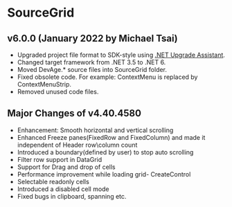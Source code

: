 # SourceGrid

## v6.0.0 (January 2022 by Michael Tsai)

- Upgraded project file format to SDK-style using [.NET Upgrade Assistant](https://docs.microsoft.com/en-us/dotnet/core/porting/upgrade-assistant-overview).
- Changed target framework from .NET 3.5 to .NET 6.
- Moved DevAge.* source files into SourceGrid folder.
- Fixed obsolete code. For example: ContextMenu is replaced by ContextMenuStrip.
- Removed unused code files.

## Major Changes of v4.40.4580

- Enhancement: Smooth horizontal and vertical scrolling
- Enhanced Freeze panes(FixedRow and FixedColumn) and made it independent of Header row\column count
- Introduced a boundary(defined by user) to stop auto scrolling
- Filter row support in DataGrid
- Support for Drag and drop of cells
- Performance improvement while loading grid- CreateControl
- Selectable readonly cells
- Introduced a disabled cell mode
- Fixed bugs in clipboard, spanning etc.

